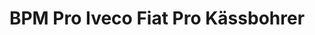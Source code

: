 ---
title: "BPM Pro Iveco Fiat Pro Kässbohrer"
url: /saint-leger-de-linieres/bpm-pro-iveco-fiat-pro-kassbohrer/
shop: shop
---
